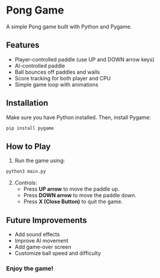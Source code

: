 # Pong Game

A simple Pong game built with Python and Pygame.

## Features
- Player-controlled paddle (use UP and DOWN arrow keys)
- AI-controlled paddle
- Ball bounces off paddles and walls
- Score tracking for both player and CPU
- Simple game loop with animations

## Installation
Make sure you have Python installed. Then, install Pygame:

```bash
pip install pygame
```

## How to Play
1. Run the game using:

```bash
python3 main.py
```

2. Controls:
   - Press **UP arrow** to move the paddle up.
   - Press **DOWN arrow** to move the paddle down.
   - Press **X (Close Button)** to quit the game.

## Future Improvements
- Add sound effects
- Improve AI movement
- Add game-over screen
- Customize ball speed and difficulty


### Enjoy the game!